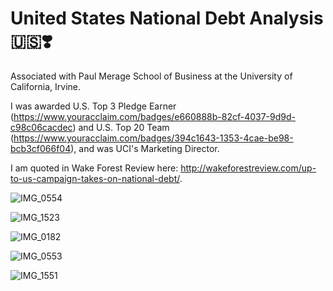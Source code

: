 # United States National Debt Analysis 🇺🇸❣️

Associated with Paul Merage School of Business at the University of California, Irvine. 

I was awarded U.S. Top 3 Pledge Earner (https://www.youracclaim.com/badges/e660888b-82cf-4037-9d9d-c98c06cacdec) and U.S. Top 20 Team (https://www.youracclaim.com/badges/394c1643-1353-4cae-be98-bcb3cf066f04), and was UCI's Marketing Director.  

I am quoted in Wake Forest Review here: http://wakeforestreview.com/up-to-us-campaign-takes-on-national-debt/. 

![IMG_0554](https://user-images.githubusercontent.com/19508013/111695103-f1e23780-87ef-11eb-89b3-b47df399521b.jpeg) 

![IMG_1523](https://user-images.githubusercontent.com/19508013/113177014-efc1a500-9201-11eb-8389-9a99f8ecb9e8.jpeg)

![IMG_0182](https://user-images.githubusercontent.com/19508013/111695367-3a99f080-87f0-11eb-9b61-2ca936eb318c.jpeg)

![IMG_0553](https://user-images.githubusercontent.com/19508013/113586042-df367380-95e1-11eb-848d-afa283252724.jpeg)

![IMG_1551](https://user-images.githubusercontent.com/19508013/113496500-1f490980-94af-11eb-893a-def9b5bbd462.jpeg)
